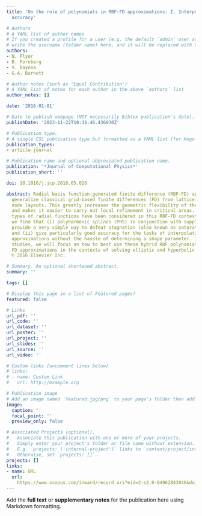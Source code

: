 ```yaml
---
title: 'On the role of polynomials in RBF-FD approximations: I. Interpolation and
  accuracy'

# Authors
# A YAML list of author names
# If you created a profile for a user (e.g. the default `admin` user at `content/authors/admin/`), 
# write the username (folder name) here, and it will be replaced with their full name and linked to their profile.
authors:
- N. Flyer
- B. Fornberg
- V. Bayona
- G.A. Barnett

# Author notes (such as 'Equal Contribution')
# A YAML list of notes for each author in the above `authors` list
author_notes: []

date: '2016-01-01'

# Date to publish webpage (NOT necessarily Bibtex publication's date).
publishDate: '2023-11-22T10:36:46.436930Z'

# Publication type.
# A single CSL publication type but formatted as a YAML list (for Hugo requirements).
publication_types:
- article-journal

# Publication name and optional abbreviated publication name.
publication: '*Journal of Computational Physics*'
publication_short: ''

doi: 10.1016/j.jcp.2016.05.026

abstract: Radial basis function-generated finite difference (RBF-FD) approximations
  generalize classical grid-based finite differences (FD) from lattice-based to scattered
  node layouts. This greatly increases the geometric flexibility of the discretizations
  and makes it easier to carry out local refinement in critical areas. Many different
  types of radial functions have been considered in this RBF-FD context. In this study,
  we find that (i) polyharmonic splines (PHS) in conjunction with supplementary polynomials
  provide a very simple way to defeat stagnation (also known as saturation) error
  and (ii) give particularly good accuracy for the tasks of interpolation and derivative
  approximations without the hassle of determining a shape parameter. In follow-up
  studies, we will focus on how to best use these hybrid RBF polynomial bases for
  FD approximations in the contexts of solving elliptic and hyperbolic type PDEs.
  © 2016 Elsevier Inc.

# Summary. An optional shortened abstract.
summary: ''

tags: []

# Display this page in a list of Featured pages?
featured: false

# Links
url_pdf: ''
url_code: ''
url_dataset: ''
url_poster: ''
url_project: ''
url_slides: ''
url_source: ''
url_video: ''

# Custom links (uncomment lines below)
# links:
# - name: Custom Link
#   url: http://example.org

# Publication image
# Add an image named `featured.jpg/png` to your page's folder then add a caption below.
image:
  caption: ''
  focal_point: ''
  preview_only: false

# Associated Projects (optional).
#   Associate this publication with one or more of your projects.
#   Simply enter your project's folder or file name without extension.
#   E.g. `projects: ['internal-project']` links to `content/project/internal-project/index.md`.
#   Otherwise, set `projects: []`.
projects: []
links:
- name: URL
  url: 
    https://www.scopus.com/inward/record.uri?eid=2-s2.0-84962843946&doi=10.1016%2fj.jcp.2016.05.026&partnerID=40&md5=38cb2af33e1321f8e14e68e16ff145fc
---
```


Add the **full text** or **supplementary notes** for the publication here using Markdown formatting.
